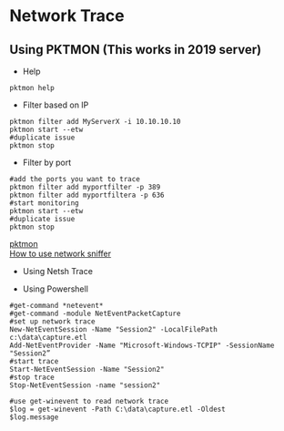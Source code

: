 # Network Trace

## Using PKTMON (This works in 2019 server)
* Help
```
pktmon help
```
* Filter based on IP
```
pktmon filter add MyServerX -i 10.10.10.10
pktmon start --etw
#duplicate issue
pktmon stop
```
* Filter by port
```
#add the ports you want to trace
pktmon filter add myportfilter -p 389
pktmon filter add myportfiltera -p 636
#start monitoring
pktmon start --etw
#duplicate issue
pktmon stop
```
[pktmon](https://ss64.com/nt/pktmon.html)  
[How to use network sniffer](https://www.thewindowsclub.com/network-sniffer-tool-pktmon-exe-in-windows-10/)  

* Using Netsh Trace





* Using Powershell
```
#get-command *netevent*
#get-command -module NetEventPacketCapture 
#set up network trace
New-NetEventSession -Name "Session2" -LocalFilePath c:\data\capture.etl
Add-NetEventProvider -Name "Microsoft-Windows-TCPIP" -SessionName "Session2”
#start trace
Start-NetEventSession -Name "Session2"
#stop trace
Stop-NetEventSession -name "session2"

#use get-winevent to read network trace
$log = get-winevent -Path C:\data\capture.etl -Oldest
$log.message 
```
